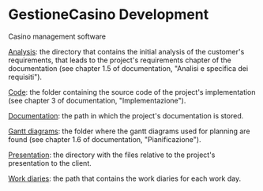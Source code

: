 # GestioneCasino Development
Casino management software

[Analysis](analysis): the directory that contains the initial analysis of the customer's requirements, that leads to the project's requirements chapter of the documentation (see chapter 1.5 of documentation, "Analisi e specifica dei requisiti").

[Code](code): the folder containing the source code of the project's implementation (see chapter 3 of documentation, "Implementazione").

[Documentation](documentation): the path in which the project's documentation is stored.

[Gantt diagrams](gantt%20diagrams): the folder where the gantt diagrams used for planning are found (see chapter 1.6 of documentation, "Pianificazione").

[Presentation](presentation): the directory with the files relative to the project's presentation to the client.

[Work diaries](work%20diaries): the path that contains the work diaries for each work day.

